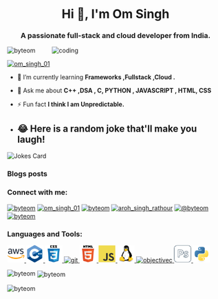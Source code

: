 <h1 align="center">Hi 👋, I'm Om Singh</h1>
<h3 align="center">A passionate full-stack and cloud developer from India.</h3>
 
<img align ="right" alt="coding" width="400" src="https://d6f6d0kpz0gyr.cloudfront.net/uploads/images-archive/Blog/Gifs/coding.gif">
<p align="left"> <img src="https://komarev.com/ghpvc/?username=byteom&label=Profile%20views&color=0e75b6&style=flat" alt="byteom" /> </p>

<p align="left"> <a href="https://twitter.com/om_singh_01" target="blank"><img src="https://img.shields.io/twitter/follow/ombyte?logo=twitter&style=for-the-badge" alt="om_singh_01" /></a> </p>

- 🌱 I’m currently learning **Frameworks ,Fullstack ,Cloud .**

- 💬 Ask me about **C++ ,DSA , C, PYTHON , JAVASCRIPT , HTML, CSS**

- ⚡ Fun fact **I think I am Unpredictable.**

- ## 😂 Here is a random joke that'll make you laugh!
![Jokes Card](https://readme-jokes.vercel.app/api)

### Blogs posts
<!-- BLOG-POST-LIST:START -->
<!-- BLOG-POST-LIST:END -->

<h3 align="left">Connect with me:</h3>
<p align="left">
<a href="https://dev.to/byteom" target="blank"><img align="center" src="https://raw.githubusercontent.com/rahuldkjain/github-profile-readme-generator/master/src/images/icons/Social/devto.svg" alt="byteom" height="30" width="40" /></a>
<a href="https://twitter.com/om_singh_01" target="blank"><img align="center" src="https://raw.githubusercontent.com/rahuldkjain/github-profile-readme-generator/master/src/images/icons/Social/twitter.svg" alt="om_singh_01" height="30" width="40" /></a>
<a href="https://linkedin.com/in/byteom" target="blank"><img align="center" src="https://raw.githubusercontent.com/rahuldkjain/github-profile-readme-generator/master/src/images/icons/Social/linked-in-alt.svg" alt="byteom" height="30" width="40" /></a>
<a href="https://instagram.com/aroh_singh_rathour" target="blank"><img align="center" src="https://raw.githubusercontent.com/rahuldkjain/github-profile-readme-generator/master/src/images/icons/Social/instagram.svg" alt="aroh_singh_rathour" height="30" width="40" /></a>
<a href="https://medium.com/@byteom" target="blank"><img align="center" src="https://raw.githubusercontent.com/rahuldkjain/github-profile-readme-generator/master/src/images/icons/Social/medium.svg" alt="@byteom" height="30" width="40" /></a>
<a href="https://auth.geeksforgeeks.org/user/byteom" target="blank"><img align="center" src="https://raw.githubusercontent.com/rahuldkjain/github-profile-readme-generator/master/src/images/icons/Social/geeks-for-geeks.svg" alt="byteom" height="30" width="40" /></a>
</p>

<h3 align="left">Languages and Tools:</h3>
<p align="left"> <a href="https://aws.amazon.com" target="_blank" rel="noreferrer"> <img src="https://raw.githubusercontent.com/devicons/devicon/master/icons/amazonwebservices/amazonwebservices-original-wordmark.svg" alt="aws" width="40" height="40"/> </a> <a href="https://www.w3schools.com/cpp/" target="_blank" rel="noreferrer"> <img src="https://raw.githubusercontent.com/devicons/devicon/master/icons/cplusplus/cplusplus-original.svg" alt="cplusplus" width="40" height="40"/> </a> <a href="https://www.w3schools.com/css/" target="_blank" rel="noreferrer"> <img src="https://raw.githubusercontent.com/devicons/devicon/master/icons/css3/css3-original-wordmark.svg" alt="css3" width="40" height="40"/> </a> <a href="https://git-scm.com/" target="_blank" rel="noreferrer"> <img src="https://www.vectorlogo.zone/logos/git-scm/git-scm-icon.svg" alt="git" width="40" height="40"/> </a> <a href="https://www.w3.org/html/" target="_blank" rel="noreferrer"> <img src="https://raw.githubusercontent.com/devicons/devicon/master/icons/html5/html5-original-wordmark.svg" alt="html5" width="40" height="40"/> </a> <a href="https://developer.mozilla.org/en-US/docs/Web/JavaScript" target="_blank" rel="noreferrer"> <img src="https://raw.githubusercontent.com/devicons/devicon/master/icons/javascript/javascript-original.svg" alt="javascript" width="40" height="40"/> </a> <a href="https://www.linux.org/" target="_blank" rel="noreferrer"> <img src="https://raw.githubusercontent.com/devicons/devicon/master/icons/linux/linux-original.svg" alt="linux" width="40" height="40"/> </a> <a href="https://developer.apple.com/library/archive/documentation/Cocoa/Conceptual/ProgrammingWithObjectiveC/Introduction/Introduction.html" target="_blank" rel="noreferrer"> <img src="https://www.vectorlogo.zone/logos/apple_objectivec/apple_objectivec-icon.svg" alt="objectivec" width="40" height="40"/> </a> <a href="https://www.photoshop.com/en" target="_blank" rel="noreferrer"> <img src="https://raw.githubusercontent.com/devicons/devicon/master/icons/photoshop/photoshop-line.svg" alt="photoshop" width="40" height="40"/> </a> <a href="https://www.python.org" target="_blank" rel="noreferrer"> <img src="https://raw.githubusercontent.com/devicons/devicon/master/icons/python/python-original.svg" alt="python" width="40" height="40"/> </a> </p>

<p><img align="left" src="https://github-readme-stats.vercel.app/api/top-langs?username=byteom&show_icons=true&locale=en&layout=compact" alt="byteom" /></p>

<p>&nbsp;<img align="center" src="https://github-readme-stats.vercel.app/api?username=byteom&show_icons=true&locale=en" alt="byteom" /></p>

<p><img align="center" src="https://github-readme-streak-stats.herokuapp.com/?user=byteom&" alt="byteom" /></p>
